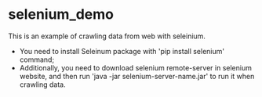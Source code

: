 # selenium_demo
This is an example of crawling data from web with seleinium.

- You need to install Seleinum package with 'pip install selenium' command;
- Additionally, you need to download selenium remote-server in selenium website, and then run 'java -jar selenium-server-name.jar' to run it when crawling data.
